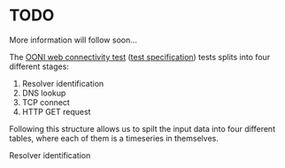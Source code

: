 # TODO

More information will follow soon...


The [OONI web connectivity test](https://ooni.org/nettest/web-connectivity/)
([test specification](https://github.com/ooni/spec/blob/master/nettests/ts-017-web-connectivity.md))
tests splits into four different stages:

 1. Resolver identification
 2. DNS lookup
 3. TCP connect
 4. HTTP GET request

Following this structure allows us to spilt the input data into four
different tables, where each of them is a timeseries in themselves.

Resolver identification


